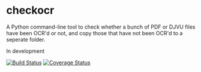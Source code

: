 # checkocr
A Python command-line tool to check whether a bunch of PDF or DJVU files have been OCR'd or not, and copy those that have not been OCR'd to a seperate folder.

In development

[![Build Status](https://travis-ci.org/lendenmc/checkocr.svg?branch=master)](https://travis-ci.org/lendenmc/checkocr)
[![Coverage Status](https://coveralls.io/repos/lendenmc/checkocr/badge.svg)](https://coveralls.io/r/lendenmc/checkocr)
